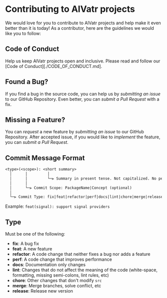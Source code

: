 # Contributing to AlVatr projects

We would love for you to contribute to AlVatr projects and help make it even better than it is today!
As a contributor, here are the guidelines we would like you to follow:

## Code of Conduct

Help us keep AlVatr projects open and inclusive.
Please read and follow our [Code of Conduct][./CODE_OF_CONDUCT.md].

## Found a Bug?

If you find a bug in the source code, you can help us by *submitting an issue* to our GitHub Repository.
Even better, you can *submit a Pull Request* with a fix.

## Missing a Feature?

You can *request* a new feature by *submitting an issue* to our GitHub Repository.
After accepted issue, if you would like to *implement* the feature, you can *submit a Pull Request*.

## Commit Message Format

```txt
<type>(<scope>): <short summary>
  │      │         │
  │      │         └─⫸ Summary in present tense. Not capitalized. No period at the end.
  │      │
  │      └─⫸ Commit Scope: PackageName|Concept (optional)
  │
  └─⫸ Commit Type: fix|feat|refactor|perf|docs|lint|chore|merge|release
```

Example: `feat(signal): support signal providers`

## Type

Must be one of the following:

- **fix**: A bug fix
- **feat**: A new feature
- **refactor**: A code change that neither fixes a bug nor adds a feature
- **perf**: A code change that improves performance
- **docs**: Documentation only changes
- **lint**: Changes that do not affect the meaning of the code (white-space, formatting, missing semi-colons, lint rules, etc)
- **chore**: Other changes that don't modify `src`
- **merge**: Merge branches, solve conflict, etc
- **release**: Release new version
